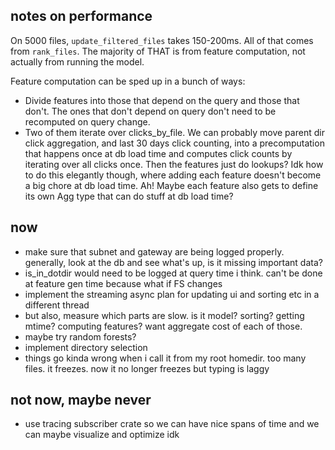 ## notes on performance

On 5000 files, `update_filtered_files` takes 150-200ms. All of that comes from `rank_files`. The majority of THAT is from feature computation, not actually from running the model.

Feature computation can be sped up in a bunch of ways:
* Divide features into those that depend on the query and those that don't. The ones that don't depend on query don't need to be recomputed on query change.
* Two of them iterate over clicks_by_file. We can probably move parent dir click aggregation, and last 30 days click counting, into a precomputation that happens once at db load time and computes click counts by iterating over all clicks once. Then the features just do lookups? Idk how to do this elegantly though, where adding each feature doesn't become a big chore at db load time. Ah! Maybe each feature also gets to define its own Agg type that can do stuff at db load time? 

## now

- make sure that subnet and gateway are being logged properly. generally, look at the db and see what's up, is it missing important data?
- is_in_dotdir would need to be logged at query time i think. can't be done at feature gen time because what if FS changes
- implement the streaming async plan for updating ui and sorting etc in a different thread
- but also, measure which parts are slow. is it model? sorting? getting mtime? computing features? want aggregate cost of each of those.
- maybe try random forests?
- implement directory selection
- things go kinda wrong when i call it from my root homedir. too many files. it freezes. now it no longer freezes but typing is laggy

## not now, maybe never
- use tracing subscriber crate so we can have nice spans of time and we can maybe visualize and optimize idk
